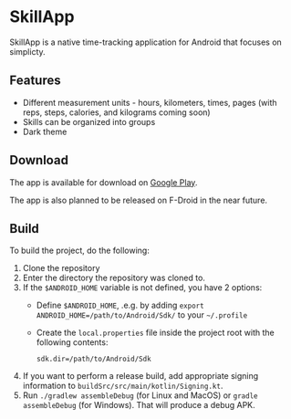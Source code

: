 # SkillApp

SkillApp is a native time-tracking application for Android that focuses on simplicty. 

## Features

* Different measurement units - hours, kilometers, times, pages (with reps, steps, calories, and kilograms coming soon)
* Skills can be organized into groups
* Dark theme

## Download

The app is available for download on [Google Play](https://play.google.com/store/apps/details?id=com.maxpoliakov.skillapp).

The app is also planned to be released on F-Droid in the near future.

## Build

To build the project, do the following:

1. Clone the repository
1. Enter the directory the repository was cloned to.
1. If the `$ANDROID_HOME` variable is not defined, you have 2 options:
    * Define `$ANDROID_HOME`, .e.g. by adding `export ANDROID_HOME=/path/to/Android/Sdk/` to your `~/.profile`
    * Create the `local.properties` file inside the project root with the following contents:
      
        ```
        sdk.dir=/path/to/Android/Sdk
        ```
1. If you want to perform a release build, add appropriate signing information to `buildSrc/src/main/kotlin/Signing.kt`.
1. Run `./gradlew assembleDebug` (for Linux and MacOS) or `gradle assembleDebug` (for Windows). That will produce a debug APK.


